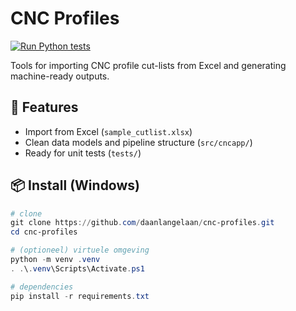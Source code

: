# CNC Profiles

[![Run Python tests](https://github.com/daanlangelaan/cnc-profiles/actions/workflows/tests.yml/badge.svg)](https://github.com/daanlangelaan/cnc-profiles/actions/workflows/tests.yml)

Tools for importing CNC profile cut-lists from Excel and generating machine-ready outputs.


## 🚀 Features
- Import from Excel (`sample_cutlist.xlsx`)
- Clean data models and pipeline structure (`src/cncapp/`)
- Ready for unit tests (`tests/`)

## 📦 Install (Windows)
```powershell
# clone
git clone https://github.com/daanlangelaan/cnc-profiles.git
cd cnc-profiles

# (optioneel) virtuele omgeving
python -m venv .venv
. .\.venv\Scripts\Activate.ps1

# dependencies
pip install -r requirements.txt
